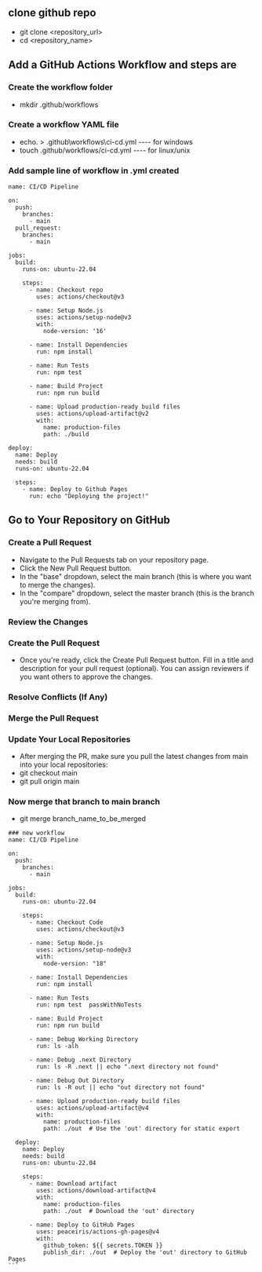 ## clone github repo

- git clone <repository_url>
- cd <repository_name>

## Add a GitHub Actions Workflow and steps are

### Create the workflow folder

- mkdir .github/workflows

### Create a workflow YAML file

- echo. > .github\workflows\ci-cd.yml ---- for windows
- touch .github/workflows/ci-cd.yml ---- for linux/unix

### Add sample line of workflow in .yml created

```tsx
name: CI/CD Pipeline

on:
  push:
    branches:
      - main
  pull_request:
    branches:
      - main

jobs:
  build:
    runs-on: ubuntu-22.04

    steps:
      - name: Checkout repo
        uses: actions/checkout@v3

      - name: Setup Node.js
        uses: actions/setup-node@v3
        with:
          node-version: '16'

      - name: Install Dependencies
        run: npm install

      - name: Run Tests
        run: npm test

      - name: Build Project
        run: npm run build

      - name: Upload production-ready build files
        uses: actions/upload-artifact@v2
        with:
          name: production-files
          path: ./build

deploy:
  name: Deploy
  needs: build
  runs-on: ubuntu-22.04

  steps:
    - name: Deploy to Github Pages
      run: echo "Deploying the project!"

```

## Go to Your Repository on GitHub

### Create a Pull Request

- Navigate to the Pull Requests tab on your repository page.
- Click the New Pull Request button.
- In the "base" dropdown, select the main branch (this is where you want to merge the changes).
- In the "compare" dropdown, select the master branch (this is the branch you're merging from).

### Review the Changes

### Create the Pull Request

- Once you're ready, click the Create Pull Request button.
  Fill in a title and description for your pull request (optional).
  You can assign reviewers if you want others to approve the changes.

### Resolve Conflicts (If Any)

### Merge the Pull Request

### Update Your Local Repositories

- After merging the PR, make sure you pull the latest changes from main into your local repositories:
- git checkout main
- git pull origin main

### Now merge that branch to main branch

- git merge branch_name_to_be_merged

````tsx
### new workflow
name: CI/CD Pipeline

on:
  push:
    branches:
      - main

jobs:
  build:
    runs-on: ubuntu-22.04

    steps:
      - name: Checkout Code
        uses: actions/checkout@v3

      - name: Setup Node.js
        uses: actions/setup-node@v3
        with:
          node-version: "18"

      - name: Install Dependencies
        run: npm install

      - name: Run Tests
        run: npm test  passWithNoTests

      - name: Build Project
        run: npm run build

      - name: Debug Working Directory
        run: ls -alh

      - name: Debug .next Directory
        run: ls -R .next || echo ".next directory not found"

      - name: Debug Out Directory
        run: ls -R out || echo "out directory not found"

      - name: Upload production-ready build files
        uses: actions/upload-artifact@v4
        with:
          name: production-files
          path: ./out  # Use the 'out' directory for static export

  deploy:
    name: Deploy
    needs: build
    runs-on: ubuntu-22.04

    steps:
      - name: Download artifact
        uses: actions/download-artifact@v4
        with:
          name: production-files
          path: ./out  # Download the 'out' directory

      - name: Deploy to GitHub Pages
        uses: peaceiris/actions-gh-pages@v4
        with:
          github_token: ${{ secrets.TOKEN }}
          publish_dir: ./out  # Deploy the 'out' directory to GitHub Pages
```
